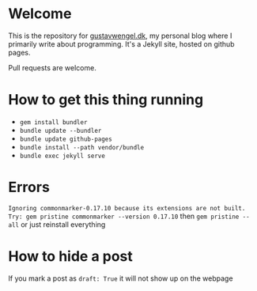 # Welcome
This is the repository for [gustavwengel.dk](https://gustavwengel.dk), my personal blog where I primarily
write about programming. It's a Jekyll site, hosted on github pages.


Pull requests are welcome.


# How to get this thing running
- `gem install bundler`
- `bundle update --bundler`
- `bundle update github-pages`
- `bundle install --path vendor/bundle`
- `bundle exec jekyll serve`


# Errors

`Ignoring commonmarker-0.17.10 because its extensions are not built. Try: gem pristine commonmarker --version 0.17.10`
then
`gem pristine --all`
or just reinstall everything


# How to hide a post
If you mark a post as
`draft: True`
it will not show up on the webpage
